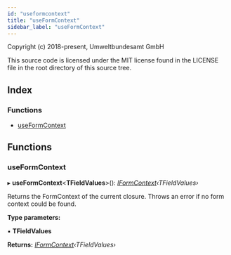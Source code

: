 ```yaml
---
id: "useformcontext"
title: "useFormContext"
sidebar_label: "useFormContext"
---
```


Copyright (c) 2018-present, Umweltbundesamt GmbH

This source code is licensed under the MIT license found in the
LICENSE file in the root directory of this source tree.

## Index

### Functions

* [useFormContext](useformcontext.md#useformcontext)

## Functions

###  useFormContext

▸ **useFormContext**<**TFieldValues**>(): *[IFormContext](../interfaces/formcontext.iformcontext.md)‹TFieldValues›*

Returns the FormContext of the current closure.
Throws an error if no form context could be found.

**Type parameters:**

▪ **TFieldValues**

**Returns:** *[IFormContext](../interfaces/formcontext.iformcontext.md)‹TFieldValues›*
